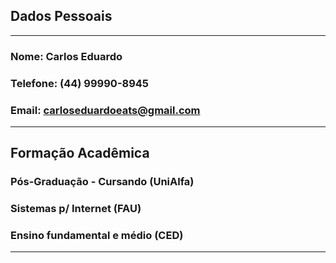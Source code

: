 
## Dados Pessoais
---------------------------------------------------------------
### Nome: Carlos Eduardo
### Telefone: (44) 99990-8945
### Email: carloseduardoeats@gmail.com

---------------------------------------------------------------

## Formação Acadêmica

### Pós-Graduação - Cursando (UniAlfa)

### Sistemas p/ Internet (FAU)

### Ensino fundamental e médio (CED)

---------------------------------------------------------------

